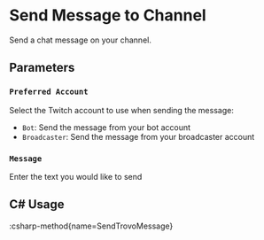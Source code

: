 # Send Message to Channel
Send a chat message on your channel.

## Parameters
### `Preferred Account`
Select the Twitch account to use when sending the message:
- `Bot`: Send the message from your bot account
- `Broadcaster`: Send the message from your broadcaster account

### `Message`
Enter the text you would like to send

## C# Usage
:csharp-method{name=SendTrovoMessage}
